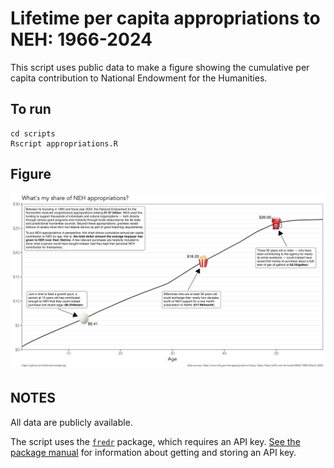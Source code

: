 # Lifetime per capita appropriations to NEH: 1966-2024

This script uses public data to make a figure showing the cumulative per capita
contribution to National Endowment for the Humanities.

## To run

``` shell
cd scripts
Rscript appropriations.R
```

## Figure

![](https://raw.githubusercontent.com/btskinner/nehpercap/main/figures/neh_appropriations_pc_cumulative.png)

## NOTES

All data are publicly available.

The script uses the [`fredr`](https://sboysel.github.io/fredr/index.html)
package, which requires an API key. [See the package
manual](https://sboysel.github.io/fredr/articles/fredr.html) for information
about getting and storing an API key.

